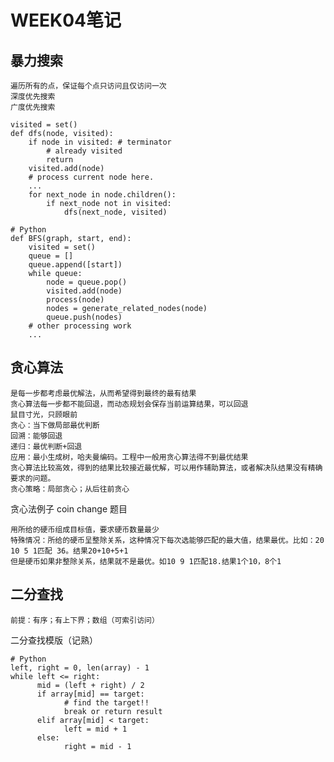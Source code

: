 # WEEK04笔记

## 暴力搜索

	遍历所有的点，保证每个点只访问且仅访问一次
	深度优先搜索
	广度优先搜索
	
```
visited = set() 
def dfs(node, visited):
    if node in visited: # terminator
    	# already visited 
    	return 
	visited.add(node) 
	# process current node here. 
	...
	for next_node in node.children(): 
		if next_node not in visited: 
			dfs(next_node, visited)
```
```
# Python
def BFS(graph, start, end):
    visited = set()
	queue = [] 
	queue.append([start]) 
	while queue: 
		node = queue.pop() 
		visited.add(node)
		process(node) 
		nodes = generate_related_nodes(node) 
		queue.push(nodes)
	# other processing work 
	...
```

## 贪心算法
	是每一步都考虑最优解法，从而希望得到最终的最有结果
	贪心算法每一步都不能回退，而动态规划会保存当前运算结果，可以回退
	鼠目寸光，只顾眼前
	贪心：当下做局部最优判断
	回溯：能够回退
	递归：最优判断+回退
	应用：最小生成树，哈夫曼编码。工程中一般用贪心算法得不到最优结果
	贪心算法比较高效，得到的结果比较接近最优解，可以用作辅助算法，或者解决队结果没有精确要求的问题。
	贪心策略：局部贪心；从后往前贪心
	
贪心法例子 coin change 题目
	
	用所给的硬币组成目标值，要求硬币数量最少
	特殊情况：所给的硬币呈整除关系，这种情况下每次选能够匹配的最大值，结果最优。比如：20 10 5 1匹配 36。结果20+10+5+1
	但是硬币如果非整除关系，结果就不是最优。如10 9 1匹配18.结果1个10，8个1
	
## 二分查找
	前提：有序；有上下界；数组（可索引访问）
	
二分查找模版（记熟）

	# Python
	left, right = 0, len(array) - 1 
	while left <= right: 
		  mid = (left + right) / 2 
		  if array[mid] == target: 
			    # find the target!! 
			    break or return result 
		  elif array[mid] < target: 
			    left = mid + 1 
		  else: 
			    right = mid - 1
	